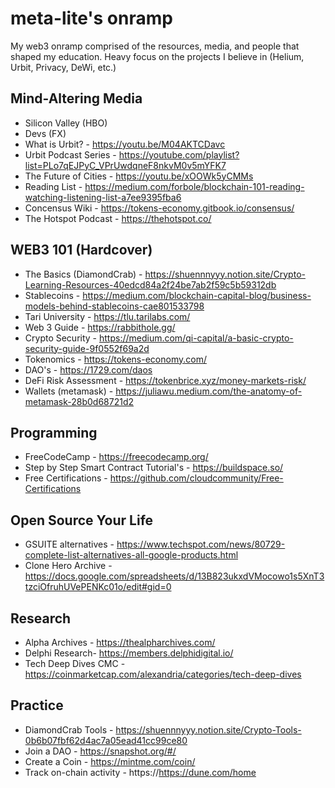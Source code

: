 # meta-lite's onramp
My web3 onramp comprised of the resources, media, and people that shaped my education. Heavy focus on the projects I believe in (Helium, Urbit, Privacy, DeWi, etc.)

## Mind-Altering Media
* Silicon Valley (HBO)
* Devs (FX)
* What is Urbit? - https://youtu.be/M04AKTCDavc
* Urbit Podcast Series - https://youtube.com/playlist?list=PLo7qEJPyC_VPrUwdqneF8nkvM0v5mYFK7
* The Future of Cities - https://youtu.be/xOOWk5yCMMs
* Reading List - https://medium.com/forbole/blockchain-101-reading-watching-listening-list-a7ee9395fba6
* Concensus Wiki - https://tokens-economy.gitbook.io/consensus/
* The Hotspot Podcast - https://thehotspot.co/

## WEB3 101 (Hardcover)
* The Basics (DiamondCrab) - https://shuennnyyy.notion.site/Crypto-Learning-Resources-40edcd84a2f24be7ab2f59c5b59312db
* Stablecoins - https://medium.com/blockchain-capital-blog/business-models-behind-stablecoins-cae801533798
* Tari University - https://tlu.tarilabs.com/
* Web 3 Guide - https://rabbithole.gg/
* Crypto Security - https://medium.com/qi-capital/a-basic-crypto-security-guide-9f0552f69a2d
* Tokenomics - https://tokens-economy.com/
* DAO's - https://1729.com/daos
* DeFi Risk Assessment - https://tokenbrice.xyz/money-markets-risk/
* Wallets (metamask) - https://juliawu.medium.com/the-anatomy-of-metamask-28b0d68721d2

## Programming 
* FreeCodeCamp - https://freecodecamp.org/
* Step by Step Smart Contract Tutorial's - https://buildspace.so/
* Free Certifications - https://github.com/cloudcommunity/Free-Certifications

## Open Source Your Life
* GSUITE alternatives - https://www.techspot.com/news/80729-complete-list-alternatives-all-google-products.html
* Clone Hero Archive - https://docs.google.com/spreadsheets/d/13B823ukxdVMocowo1s5XnT3tzciOfruhUVePENKc01o/edit#gid=0

## Research
* Alpha Archives - https://thealpharchives.com/
* Delphi Research- https://members.delphidigital.io/
* Tech Deep Dives CMC - https://coinmarketcap.com/alexandria/categories/tech-deep-dives

## Practice 
* DiamondCrab Tools - https://shuennnyyy.notion.site/Crypto-Tools-0b6b07fbf62d4ac7a05ead41cc99ce80
* Join a DAO - https://snapshot.org/#/
* Create a Coin - https://mintme.com/coin/
* Track on-chain activity - https://https://dune.com/home
